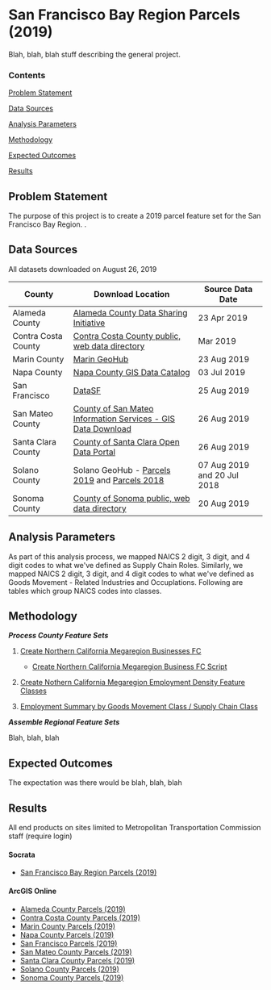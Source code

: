 # San Francisco Bay Region Parcels (2019) 

Blah, blah, blah stuff describing the general project.

### Contents 

[Problem Statement](#problem-statement)

[Data Sources](#data-sources) 

[Analysis Parameters](#analysis-parameters)

[Methodology](#methodology)

[Expected Outcomes](#expected-outcomes)

[Results](#results) 


## Problem Statement
The purpose of this project is to create a 2019 parcel feature set for the San Francisco Bay Region. . 


## Data Sources 
All datasets downloaded on August 26, 2019

| County | Download Location | Source Data Date |
| --- | --- | --- |
| Alameda County | [Alameda County Data Sharing Initiative](https://data.acgov.org/Geospatial-Data/Alameda-County-Parcel-Boundaries/2m43-xsic) | 23 Apr 2019 |
| Contra Costa County | [Contra Costa County public, web data directory](https://gis.cccounty.us/Downloads/Assessor/) | Mar 2019 |
| Marin County | [Marin GeoHub](https://gisopendata.marincounty.org/datasets/MarinCounty::parcel) | 23 Aug 2019 |
| Napa County | [Napa County GIS Data Catalog](http://gis.napa.ca.gov/giscatalog/catalog_xml.asp) | 03 Jul 2019 |
| San Francisco | [DataSF](https://data.sfgov.org/Geographic-Locations-and-Boundaries/Parcels-Active-and-Retired/acdm-wktn) | 25 Aug 2019 |
| San Mateo County | [County of San Mateo Information Services - GIS Data Download](https://isd.smcgov.org/gis-data-download) | 26 Aug 2019 |
| Santa Clara County | [County of Santa Clara Open Data Portal](https://data.sccgov.org/Government/Parcels/6p99-rtwk) | 26 Aug 2019 |
| Solano County | Solano GeoHub - [Parcels 2019](http://geohub-doitgis.opendata.arcgis.com/datasets/parcels2018-2) and [Parcels 2018](http://geohub-doitgis.opendata.arcgis.com/datasets/parcels2018) | 07 Aug 2019 and 20 Jul 2018 |
| Sonoma County | [County of Sonoma public, web data directory](https://links.sonoma-county.org/nlhrCoQbqzY/) | 20 Aug 2019 |


## Analysis Parameters

As part of this analysis process, we mapped NAICS 2 digit, 3 digit, and 4 digit codes to what we've defined as Supply Chain Roles. Similarly, we mapped NAICS 2 digit, 3 digit, and 4 digit codes to what we've defined as Goods Movement - Related Industries and Occuplations. Following are tables which group NAICS codes into classes.


## Methodology 

***Process County Feature Sets***
1. [Create Northern California Megaregion Businesses FC](#create-northern-california-megaregion-business-fc)

   - [Create Northern California Megaregion Business FC Script](https://github.com/BayAreaMetro/Spatial-Analysis-Mapping-Projects/blob/master/Regional-Goods-Movement/scripts/Python/Create_Northern_CA_Megaregion_Businesses_2016_FC.py)

2. [Create Nothern California Megaregion Employment Density Feature Classes](#create-northern-claifornia-mega-region-employment-density-feature-classes)
  
3. [Employment Summary by Goods Movement Class / Supply Chain Class](#employment-summary-by-goods-movement-class--supply-chain-class) 


***Assemble Regional Feature Sets***

Blah, blah, blah


## Expected Outcomes
The expectation was there would be blah, blah, blah


## Results 
All end products on sites limited to Metropolitan Transportation Commission staff (require login)

#### Socrata
- [San Francisco Bay Region Parcels (2019)](https://data.bayareametro.gov/Cadastral/Parcels-2019/kah7-2qc6)

#### ArcGIS Online
- [Alameda County Parcels (2019)]()
- [Contra Costa County Parcels (2019)]()
- [Marin County Parcels (2019)]()
- [Napa County Parcels (2019)]()
- [San Francisco Parcels (2019)]()
- [San Mateo County Parcels (2019)]()
- [Santa Clara County Parcels (2019)]()
- [Solano County Parcels (2019)]()
- [Sonoma County Parcels (2019)]()
